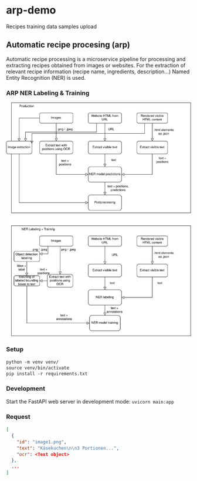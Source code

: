 # arp-demo
Recipes training data samples upload


## Automatic recipe procesing (arp)

Automatic recipe processing is a microservice pipeline for processing and extracting recipes obtained from images or websites.
For the extraction of relevant recipe information (recipe name, ingredients, description...) Named Entity Recognition (NER) is used. 


### ARP NER Labeling & Training 

![ARP NER Labeling & Training](./docs/ARP_NER_Labeling.drawio.png "ARP in production vs. training")


### Setup

``` 
python -m venv venv/
source venv/bin/activate
pip install -r requirements.txt
```

### Development

Start the FastAPI web server in development mode: `uvicorn main:app`

### Request

```json
[
  {
    "id": "image1.png",
    "text": "Käsekuchen\n\n3 Portionen...",
    "ocr": <Text object>   
  },
  ...
]
```